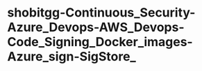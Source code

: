 # shobitgg-Continuous_Security-Azure_Devops-AWS_Devops-Code_Signing_Docker_images-Azure_sign-SigStore_